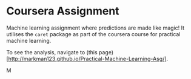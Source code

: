 # Coursera Assignment

Machine learning assignment where predictions are made like magic! It utilises the `caret` package as part of the coursera course for practical machine learning.

To see the analysis, navigate to (this page)[http://markman123.github.io/Practical-Machine-Learning-Asg/].

M
